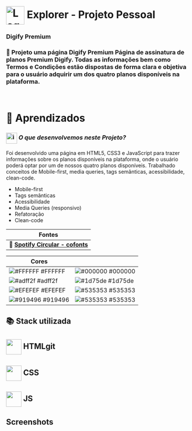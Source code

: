 # <img src="https://imgur.com/X4HdxWx.png"  width="50px" align="center" alt="Logo Explorer em formato de Hexagono Azul com detalhes azul claro"> Explorer - Projeto Pessoal

### **Digify Premium**

### 📌  Projeto uma página **Digify Premium**  Página de assinatura de planos Premium Digify. Todas as informações bem como Termos e Condições estão dispostas de forma clara e objetiva para o usuário adquirir um dos quatro planos disponíveis na plataforma.

# <br>:book: Aprendizados

### <img src="https://imgur.com/VhTBbHg.png" alt="imagem de um notebook" align="center" width="30px"> _**O que desenvolvemos neste Projeto?**_

 Foi desenvolvido uma página em HTML5, CSS3 e JavaScript para trazer informações sobre os planos disponíveis na plataforma, onde o usuário poderá optar por um de nossos quatro planos disponíveis. Trabalhado conceitos de Mobile-first, media queries, tags semânticas, acessibilidade, clean-code.

-  Mobile-first
-  Tags semânticas
-  Acessibilidade
-  Media Queries (responsivo)
-  Refatoração
-  Clean-code

| **Fontes** |
| ----------------- | 
| 🔗 **[Spotify Circular - cofonts](https://cofonts.com/circular-font/)** |
    

| **Cores**               |                                                 |
| ----------------- | ---------------------------------------------------------------- |
| ![#FFFFFF](http://via.placeholder.com/12/FFFFFF?text=+a) #FFFFFF    | ![#000000](http://via.placeholder.com/12/000000?text=+a) #000000 |      
| ![#adff2f](http://via.placeholder.com/12/adff2f?text=+a) #adff2f    | ![#1d75de](http://via.placeholder.com/12/1d75de?text=+a) #1d75de | 
| ![#EFEFEF](http://via.placeholder.com/12/EFEFEF?text=+a) #EFEFEF    | ![#535353](http://via.placeholder.com/12/535353?text=+a) #535353  | 
| ![#919496](http://via.placeholder.com/12/919496?text=+a) #919496    | ![#535353](http://via.placeholder.com/12/535353?text=+a) #535353  | 


## 📚 Stack utilizada

## <img src="https://imgur.com/JvOmHZg.png" width="42px" align="center">  **HTML**git
## <img src="https://imgur.com/dsdsHjr.png" width="42px" align="center">  **CSS**
## <img src="" width="42px" align="center">  **JS**


## Screenshots

<img src="">

